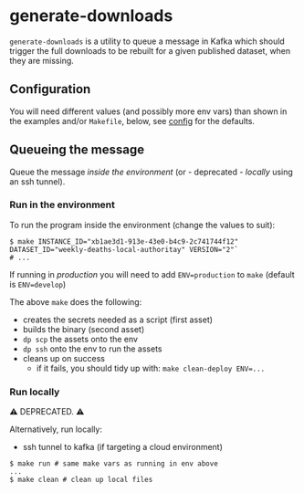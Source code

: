 # generate-downloads

`generate-downloads` is a utility to queue a message in Kafka which should trigger the full downloads to be rebuilt for a given published dataset, when they are missing.

## Configuration

You will need different values (and possibly more env vars) than shown in the examples and/or `Makefile`, below, see [config](./main.go) for the defaults.

## Queueing the message

Queue the message _inside the environment_ (or - deprecated - _locally_ using an ssh tunnel).

### Run in the environment

To run the program inside the environment (change the values to suit):

```shell
$ make INSTANCE_ID="xb1ae3d1-913e-43e0-b4c9-2c741744f12" DATASET_ID="weekly-deaths-local-authoritay" VERSION="2"`
# ...
```

If running in _production_ you will need to add `ENV=production` to `make` (default is `ENV=develop`)

The above `make` does the following:

- creates the secrets needed as a script (first asset)
- builds the binary (second asset)
- `dp scp` the assets onto the env
- `dp ssh` onto the env to run the assets
- cleans up on success
  - if it fails, you should tidy up with: `make clean-deploy ENV=...`

### Run locally

:warning: DEPRECATED. :warning:

Alternatively, run locally:

- ssh tunnel to kafka (if targeting a cloud environment)

```shell
$ make run # same make vars as running in env above
...
$ make clean # clean up local files
```
